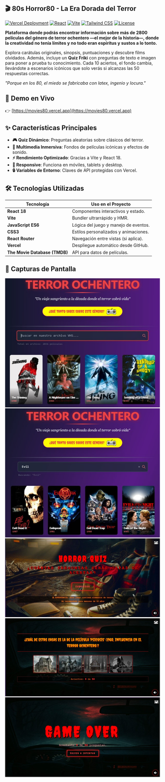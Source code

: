 ## 🎬 80s Horror80 - La Era Dorada del Terror

[![Vercel Deployment](https://img.shields.io/badge/Deployed%20on-Vercel-black?style=flat&logo=vercel)](https://movies80.vercel.app)
[![React](https://img.shields.io/badge/React-18.2-blue?logo=react)](https://reactjs.org/)
[![Vite](https://img.shields.io/badge/Vite-4.4-orange?logo=vite)](https://vitejs.dev/)
[![Tailwind CSS](https://img.shields.io/badge/Tailwind_CSS-3.3-blueviolet?style=flat&logo=tailwind-css)](https://tailwindcss.com/)
[![License](https://img.shields.io/badge/License-MIT-green)](https://opensource.org/licenses/MIT)

**Plataforma donde podrás encontrar información sobre más de 2800 películas del género de terror ochentero —el mejor de la historia—, donde la creatividad no tenía límites y no todo eran espíritus y sustos a lo tonto.**  

Explora carátulas originales, sinopsis, puntuaciones y descubre films olvidados. Además, incluye un **Quiz Friki** con preguntas de texto e imagen para poner a prueba tu conocimiento. Cada 10 aciertos, el fondo cambia, llevándote a escenarios icónicos que solo verás si alcanzas las 50 respuestas correctas.  

*"Porque en los 80, el miedo se fabricaba con latex, ingenio y locura."* 

## 🚀 Demo en Vivo
👉 [https://movies80.vercel.app](https://movies80.vercel.app)

## ✨ Características Principales
- **🎮 Quiz Dinámico**: Preguntas aleatorias sobre clásicos del terror.
- **🎥 Multimedia Inmersiva**: Fondos de películas icónicas y efectos de sonido.
- **⚡ Rendimiento Optimizado**: Gracias a Vite y React 18.
- **📱 Responsive**: Funciona en móviles, tablets y desktop.
- **🔒 Variables de Entorno**: Claves de API protegidas con Vercel.

## 🛠️ Tecnologías Utilizadas
| Tecnología       | Uso en el Proyecto                     |
|------------------|---------------------------------------|
| **React 18**     | Componentes interactivos y estado.    |
| **Vite**         | Bundler ultrarrápido y HMR.           |
| **JavaScript ES6**| Lógica del juego y manejo de eventos. |
| **CSS3**         | Estilos personalizados y animaciones. |
| **React Router** | Navegación entre vistas (si aplica).  |
| **Vercel**       | Despliegue automático desde GitHub.    |
| **The Movie Database (TMDB)** | API para datos de películas.          |

## 📸 Capturas de Pantalla

 ![Catálogo](/public/screenshots/cap1.jpg)
 ![Quiz](/public/screenshots/cap2.jpg) 
 ![Catálogo](/public/screenshots/cap3.jpg)
 ![Quiz](/public/screenshots/cap4.jpg) 
 ![Quiz](/public/screenshots/cap5.jpg) 
